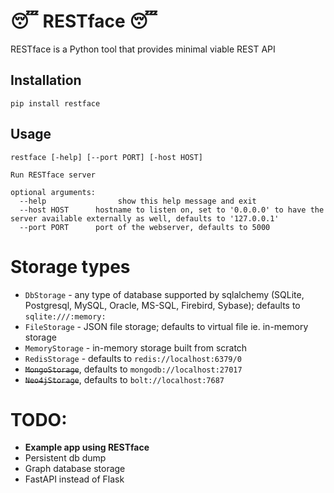 # 😴 RESTface 😴

RESTface is a Python tool that provides minimal viable REST API

## Installation

```pip install restface```

## Usage

```
restface [-help] [--port PORT] [-host HOST]

Run RESTface server

optional arguments:
  --help                show this help message and exit
  --host HOST      hostname to listen on, set to '0.0.0.0' to have the server available externally as well, defaults to '127.0.0.1'
  --port PORT      port of the webserver, defaults to 5000
```

# Storage types

- `DbStorage` - any type of database supported by sqlalchemy
  (SQLite, Postgresql, MySQL, Oracle, MS-SQL, Firebird, Sybase); defaults to `sqlite:///:memory:`
- `FileStorage` - JSON file storage; defaults to virtual file ie. in-memory storage
- `MemoryStorage` - in-memory storage built from scratch
- `RedisStorage` - defaults to `redis://localhost:6379/0`
- ~~`MongoStorage`~~, defaults to `mongodb://localhost:27017`
- ~~`Neo4jStorage`~~, defaults to `bolt://localhost:7687`

# TODO:
- **Example app using RESTface**
- Persistent db dump
- Graph database storage
- FastAPI instead of Flask
